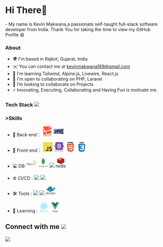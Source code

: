 Hi There👋
=============

\- My name is Kevin Makwana,a passionate self-taught full-stack software developer from India. Thank You for taking the time to view my GitHub Profile :smile:

### About

* 🌍  I'm based in Rajkot, Gujarat, India
* ✉️  You can contact me at [kevinmakwana189@gmail.com](mailto:kevinmakwana189@gmail.com)
* 🧠  I'm learning Tailwind, Alpine.js, Livewire, React.js
* 🤝  I'm open to collaborating on PHP, Laravel
* 👯 I’m looking to collaborate on Projects
* ⚡  Innovating, Executing, Collaborating and Having Fun is motivate me.

### Tech Stack <img src = "https://github.githubassets.com/images/icons/emoji/unicode/1f6e0.png" width = 32px>

### >Skills

<ul>
  <li>
    <p>
      🔭
      Back-end：
         <a href="https://laravel.com/" target="_blank" rel="noreferrer"><img width ='32px' src ='https://raw.githubusercontent.com/devicons/devicon/master/icons/laravel/laravel-plain-wordmark.svg' alt='Lavarel'></a>
         <img width ='32px' src ='https://raw.githubusercontent.com/devicons/devicon/master/icons/php/php-original.svg' alt='PHP'> 
    </p>
  </li>
  
  <li>
    <p>
      🔭
      Front-end：  
      <img width ='32px' src ='https://raw.githubusercontent.com/devicons/devicon/master/icons/javascript/javascript-original.svg'> 
      <img width ='32px' src ='https://raw.githubusercontent.com/devicons/devicon/master/icons/bootstrap/bootstrap-plain-wordmark.svg'>
      <img width ='32px' src ='https://raw.githubusercontent.com/devicons/devicon/master/icons/html5/html5-original-wordmark.svg'>
      <img width ='32px' src ='https://raw.githubusercontent.com/devicons/devicon/master/icons/css3/css3-original-wordmark.svg'>
    </p>
  </li>

  <li>
    <p>
      <g-emoji class="g-emoji" alias="computer" fallback-src="https://github.githubassets.com/images/icons/emoji/unicode/1f4bb.png">💻</g-emoji> 
      DB: 
      <img width ='32px' src ='https://raw.githubusercontent.com/devicons/devicon/master/icons/mysql/mysql-original-wordmark.svg'>
      <img width ='32px' src ='https://raw.githubusercontent.com/devicons/devicon/master/icons/mongodb/mongodb-original-wordmark.svg'>
      <img width ='32px' src ='https://www.vectorlogo.zone/logos/graphql/graphql-icon.svg'>
      <img width ='32px' src ='https://raw.githubusercontent.com/devicons/devicon/master/icons/redis/redis-original-wordmark.svg'>
    </p>
  </li>

  <li>
    <p>
      <g-emoji class="g-emoji" alias="gear" fallback-src="https://github.githubassets.com/images/icons/emoji/unicode/2699.png">⚙️</g-emoji> 
      CI/CD : 
      <img width ='32px' src ='https://www.vectorlogo.zone/logos/git-scm/git-scm-icon.svg'> 
      <img width ='32px' src ='https://www.vectorlogo.zone/logos/circleci/circleci-icon.svg'>
    </p>
  </li>

  <li>
    <p>
      <g-emoji class="g-emoji" alias="hammer_and_wrench" fallback-src="https://github.githubassets.com/images/icons/emoji/unicode/1f6e0.png">🛠️</g-emoji>
      Tools : 
      <img width ='32px' src ='https://cdn.jsdelivr.net/gh/devicons/devicon/icons/vscode/vscode-original.svg'>
      <img width ='32px' src ='https://www.vectorlogo.zone/logos/getpostman/getpostman-icon.svg'>
      <img width ='32px' src ='https://raw.githubusercontent.com/devicons/devicon/master/icons/docker/docker-original-wordmark.svg'>
    </p>
  </li>

  <li>
    <p>
      <g-emoji class="g-emoji" alias="seedling" fallback-src="https://github.githubassets.com/images/icons/emoji/unicode/1f331.png">🌱</g-emoji> 
      Learning : 
      <img width ='32px' src ='https://raw.githubusercontent.com/devicons/devicon/master/icons/react/react-original-wordmark.svg'> 
      <img width ='32px' src ='https://raw.githubusercontent.com/devicons/devicon/master/icons/vuejs/vuejs-original-wordmark.svg'>
    </p>
  </li>
</ul>

<h2> Connect with me <img src='https://raw.githubusercontent.com/ShahriarShafin/ShahriarShafin/main/Assets/handshake.gif' width="100px"> </h2>
<a href = 'https://www.linkedin.com/in/kevin-makwana-986b03a8/'> 
  <img width = '32px' align= 'center' src="https://raw.githubusercontent.com/rahulbanerjee26/githubAboutMeGenerator/main/icons/linked-in-alt.svg"/>
</a>

